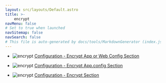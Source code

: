 ```yaml
---
layout: src/layouts/Default.astro
title: >-
    encrypt
navMenu: false
# Set to true when launched
navSitemap: false
navSearch: false
# This file is auto-generated by docs/tools/MarkdownGenerator (index.js)
---
```


<ul>

<li>

![encrypt](https://i.octopus.com/library/step-templates/encrypt.png) [Configuration - Encrypt App or Web Config Section](/integrations/encrypt/configuration-encrypt-app-or-web-config-section)

</li>
        
<li>

![encrypt](https://i.octopus.com/library/step-templates/encrypt.png) [Configuration - Encrypt App.config Section](/integrations/encrypt/configuration-encrypt-app.config-section)

</li>
        
<li>

![encrypt](https://i.octopus.com/library/step-templates/encrypt.png) [Configuration - Encrypt Section](/integrations/encrypt/configuration-encrypt-section)

</li>
        
</ul>
